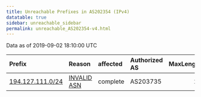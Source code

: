 ```yaml
---
title: Unreachable Prefixes in AS202354 (IPv4)
datatable: true
sidebar: unreachable_sidebar
permalink: unreachable_AS202354-v4.html
---
```


Data as of 2019-09-02 18:10:00 UTC


<div class="datatable-begin"></div>

| Prefix                                                     | Reason                                                                                                   | affected   | Authorized AS   |   MaxLength | Anchor                                         |   unreachable /24s |
|:-----------------------------------------------------------|:---------------------------------------------------------------------------------------------------------|:-----------|:----------------|------------:|:-----------------------------------------------|-------------------:|
| [194.127.111.0/24](https://stat.ripe.net/194.127.111.0/24) | [INVALID ASN](https://rpki-validator.ripe.net/announcement-preview?asn=AS202354&prefix=194.127.111.0/24) | complete   | AS203735        |          24 | [RIPE](unreachable_RIPE_NCC_RPKI_Root-v4.html) |                  1 |

<div class="datatable-end"></div>